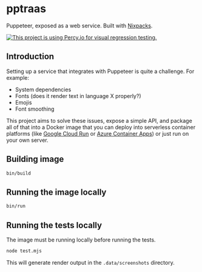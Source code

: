 # pptraas

Puppeteer, exposed as a web service. Built with [Nixpacks](https://nixpacks.com/).

[![This project is using Percy.io for visual regression testing.](https://percy.io/static/images/percy-badge.svg)](https://percy.io/dtinth/pptraas)

## Introduction

Setting up a service that integrates with Puppeteer is quite a challenge. For example:

- System dependencies
- Fonts (does it render text in language X properly?)
- Emojis
- Font smoothing

This project aims to solve these issues, expose a simple API, and package all of that into a Docker image that you can deploy into serverless container platforms (like [Google Cloud Run](https://cloud.google.com/run/) or [Azure Container Apps](https://azure.microsoft.com/en-us/pricing/details/container-apps/)) or just run on your own server.

## Building image

```bash
bin/build
```

## Running the image locally

```bash
bin/run
```

## Running the tests locally

The image must be running locally before running the tests.

```bash
node test.mjs
```

This will generate render output in the `.data/screenshots` directory.
